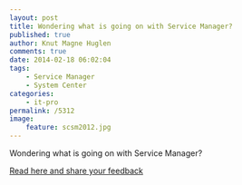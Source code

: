 ```yaml
---
layout: post
title: Wondering what is going on with Service Manager?
published: true
author: Knut Magne Huglen
comments: true
date: 2014-02-18 06:02:04
tags:
    - Service Manager
    - System Center
categories:
    - it-pro
permalink: /5312
image:
    feature: scsm2012.jpg
---
```

Wondering what is going on with Service Manager? 

<a href="https://blogs.technet.microsoft.com/servicemanager/2014/02/18/system-center-service-manager-a-phoenix-in-its-own-right/">Read here and share your feedback</a>